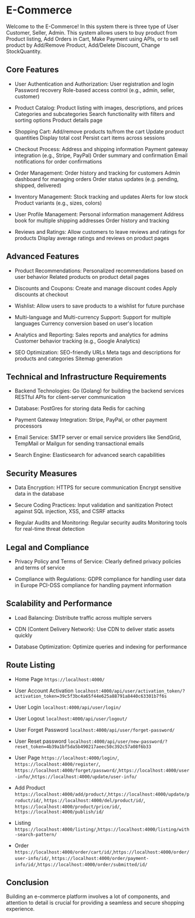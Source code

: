 # E-Commerce

Welcome to the E-Commerce! In this system there is three type of User Customer, Seller, Admin.
This system allows users to buy product from Product listing, Add Orders in Cart, Make Payment using APIs,
or to sell product by Add/Remove Product, Add/Delete Discount, Change StockQuantity.

## Core Features

- User Authentication and Authorization:
 User registration and login
 Password recovery 
 Role-based access control (e.g., admin, seller, customer)
 
- Product Catalog:
 Product listing with images, descriptions, and prices
 Categories and subcategories
 Search functionality with filters and sorting options
 Product details page
 
- Shopping Cart:
 Add/remove products to/from the cart
 Update product quantities
 Display total cost
 Persist cart items across sessions
 
- Checkout Process:
 Address and shipping information
 Payment gateway integration (e.g., Stripe, PayPal)
 Order summary and confirmation
 Email notifications for order confirmations
 
- Order Management:
 Order history and tracking for customers
 Admin dashboard for managing orders
 Order status updates (e.g. pending, shipped, delivered)
 
- Inventory Management:
 Stock tracking and updates
 Alerts for low stock
 Product variants (e.g., sizes, colors)
 
- User Profile Management:
 Personal information management
 Address book for multiple shipping addresses
 Order history and tracking
 
- Reviews and Ratings:
 Allow customers to leave reviews and ratings for products
 Display average ratings and reviews on product pages

## Advanced Features

- Product Recommendations:
Personalized recommendations based on user behavior
Related products on product detail pages

- Discounts and Coupons:
Create and manage discount codes
Apply discounts at checkout

- Wishlist:
Allow users to save products to a wishlist for future purchase

- Multi-language and Multi-currency Support:
Support for multiple languages
Currency conversion based on user's location

- Analytics and Reporting:
Sales reports and analytics for admins
Customer behavior tracking (e.g., Google Analytics)

- SEO Optimization:
SEO-friendly URLs
Meta tags and descriptions for products and categories
Sitemap generation

## Technical and Infrastructure Requirements

- Backend Technologies:
Go (Golang) for building the backend services
RESTful APIs for client-server communication
<!-- JWT for secure authentication -->

- Database:
PostGres for storing data
Redis for caching

- Payment Gateway Integration:
Stripe, PayPal, or other payment processors

- Email Service:
SMTP server or email service providers like SendGrid, TempMail or Mailgun for sending transactional emails

- Search Engine:
Elasticsearch for advanced search capabilities

## Security Measures

- Data Encryption:
HTTPS for secure communication
Encrypt sensitive data in the database

- Secure Coding Practices:
Input validation and sanitization
Protect against SQL injection, XSS, and CSRF attacks

- Regular Audits and Monitoring:
Regular security audits
Monitoring tools for real-time threat detection

## Legal and Compliance

- Privacy Policy and Terms of Service:
Clearly defined privacy policies and terms of service

- Compliance with Regulations:
GDPR compliance for handling user data in Europe
PCI-DSS compliance for handling payment information

## Scalability and Performance

- Load Balancing:
Distribute traffic across multiple servers

- CDN (Content Delivery Network):
Use CDN to deliver static assets quickly

- Database Optimization:
Optimize queries and indexing for performance

## Route Listing
- Home Page `https://localhost:4000/`
- User Account Activation `localhost:4000/api/user/activation_token/?activation_token=39c5f3bc4a65f44e625a88791a8440c63301b7f6s` 
- User Login `localhost:4000/api/user/login/`
- User Logout `localhost:4000/api/user/logout/`
- User Forget Password `localhost:4000/api/user/forget-password/`
- User Reset password `localhost:4000/api/user/new-password/?reset_token=4b39a1bf5da5b490217aeec50c392c57a08f6b33`

- User Page `https://localhost:4000/login/`, `https://localhost:4000/register/`, `https://localhost:4000/forget/password/`,`https://localhost:4000/user-info/`,`https://localhost:4000/update/user-info/`

- Add Product `https://localhost:4000/add/product/`,`https://localhost:4000/update/product/id/`, `https://localhost:4000/del/product/id/`, `https://localhost:4000/product/price/id/`, `https://localhost:4000/publish/id/`

- Listing `https://localhost:4000/listing/`,`https://localhost:4000/listing/with-search-pattern/`

- Order `https://localhost:4000/order/cart/id/`,`https://localhost:4000/order/user-info/id/`,
`https://localhost:4000/order/payment-info/id/`,`https://localhost:4000/order/submitted/id/`

## Conclusion
Building an e-commerce platform involves a lot of components, and attention to detail is crucial for providing a seamless and secure shopping experience.
